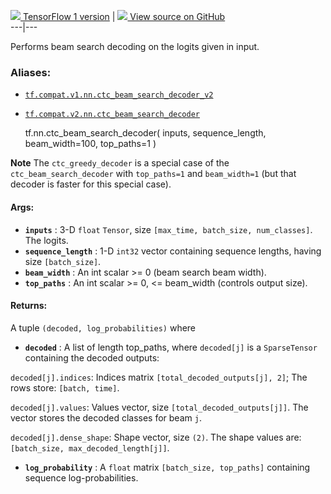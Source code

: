 [ ![](https://tensorflow.google.cn/images/tf_logo_32px.png) TensorFlow 1
version](/versions/r1.15/api_docs/python/tf/nn/ctc_beam_search_decoder) |  [
![](https://tensorflow.google.cn/images/GitHub-Mark-32px.png) View source on
GitHub
](https://github.com/tensorflow/tensorflow/blob/r2.0/tensorflow/python/ops/ctc_ops.py#L320-L365)  
---|---  
  
Performs beam search decoding on the logits given in input.

### Aliases:

  * [`tf.compat.v1.nn.ctc_beam_search_decoder_v2`](/api_docs/python/tf/nn/ctc_beam_search_decoder)
  * [`tf.compat.v2.nn.ctc_beam_search_decoder`](/api_docs/python/tf/nn/ctc_beam_search_decoder)

    
    
    tf.nn.ctc_beam_search_decoder(
        inputs,
        sequence_length,
        beam_width=100,
        top_paths=1
    )
    

**Note** The `ctc_greedy_decoder` is a special case of the
`ctc_beam_search_decoder` with `top_paths=1` and `beam_width=1` (but that
decoder is faster for this special case).

#### Args:

  * **`inputs`** : 3-D `float` `Tensor`, size `[max_time, batch_size, num_classes]`. The logits.
  * **`sequence_length`** : 1-D `int32` vector containing sequence lengths, having size `[batch_size]`.
  * **`beam_width`** : An int scalar >= 0 (beam search beam width).
  * **`top_paths`** : An int scalar >= 0, <= beam_width (controls output size).

#### Returns:

A tuple `(decoded, log_probabilities)` where

  * **`decoded`** : A list of length top_paths, where `decoded[j]` is a `SparseTensor` containing the decoded outputs:

`decoded[j].indices`: Indices matrix `[total_decoded_outputs[j], 2]`; The rows
store: `[batch, time]`.

`decoded[j].values`: Values vector, size `[total_decoded_outputs[j]]`. The
vector stores the decoded classes for beam `j`.

`decoded[j].dense_shape`: Shape vector, size `(2)`. The shape values are:
`[batch_size, max_decoded_length[j]]`.

  * **`log_probability`** : A `float` matrix `[batch_size, top_paths]` containing sequence log-probabilities.

